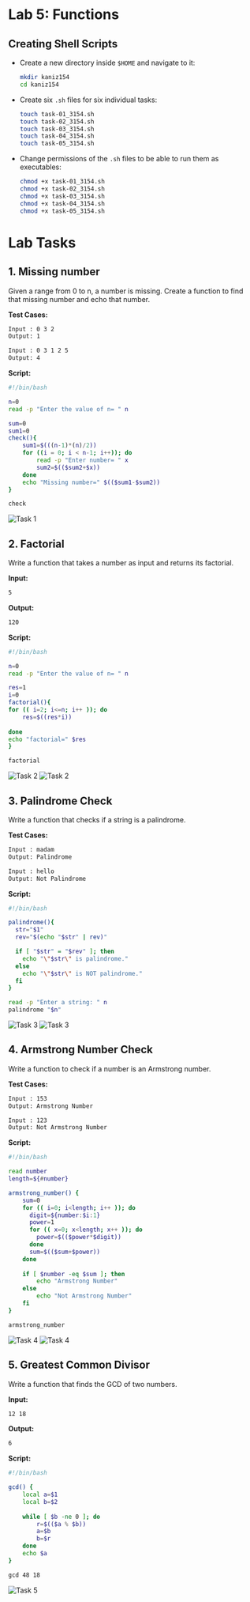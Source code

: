 # Lab 5: Functions 

## Creating Shell Scripts

-   Create a new directory inside `$HOME` and navigate to it:

    ```bash
    mkdir kaniz154
    cd kaniz154
    ```

-   Create six `.sh` files for six individual tasks:

    ```bash
    touch task-01_3154.sh
    touch task-02_3154.sh
    touch task-03_3154.sh
    touch task-04_3154.sh
    touch task-05_3154.sh
    ```

-   Change permissions of the `.sh` files to be able to run them as executables:

    ```bash
    chmod +x task-01_3154.sh
    chmod +x task-02_3154.sh
    chmod +x task-03_3154.sh
    chmod +x task-04_3154.sh
    chmod +x task-05_3154.sh
    ```

# Lab Tasks

## 1. Missing number

Given a range from 0 to n, a number is missing. Create a function to find that missing number and echo that number.

**Test Cases:**

```bash
Input : 0 3 2
Output: 1
```

```bash
Input : 0 3 1 2 5
Output: 4
```

**Script:**

```bash
#!/bin/bash

n=0
read -p "Enter the value of n= " n

sum=0
sum1=0
check(){
	sum1=$(((n-1)*(n)/2))
	for ((i = 0; i < n-1; i++)); do
		read -p "Enter number= " x
		sum2=$(($sum2+$x))
	done
	echo "Missing number=" $(($sum1-$sum2))
}

check
```

![Task 1](images/task1.1.png)

## 2. Factorial

Write a function that takes a number as input and returns its factorial.

**Input:**

```bash
5
```

**Output:**

```bash
120
```

**Script:**

```bash
#!/bin/bash

n=0
read -p "Enter the value of n= " n

res=1
i=0
factorial(){
for (( i=2; i<=n; i++ )); do
    res=$((res*i))
    
done
echo "factorial=" $res
}

factorial
```

![Task 2](images/task2.1.png)
![Task 2](images/task2.png)

## 3. Palindrome Check

Write a function that checks if a string is a palindrome.

**Test Cases:**

```bash
Input : madam
Output: Palindrome
```

```bash
Input : hello
Output: Not Palindrome
```

**Script:**

```bash
#!/bin/bash

palindrome(){
  str="$1"
  rev="$(echo "$str" | rev)"

  if [ "$str" = "$rev" ]; then
    echo "\"$str\" is palindrome."
  else
    echo "\"$str\" is NOT palindrome."
  fi
}

read -p "Enter a string: " n
palindrome "$n"
```

![Task 3](images/task3.1.png)
![Task 3](images/task3.png)

## 4. Armstrong Number Check

Write a function to check if a number is an Armstrong number.

**Test Cases:**

```bash
Input : 153
Output: Armstrong Number
```

```bash
Input : 123
Output: Not Armstrong Number
```

**Script:**

```bash
#!/bin/bash

read number
length=${#number}

armstrong_number() {
	sum=0
	for (( i=0; i<length; i++ )); do
	  digit=${number:$i:1}
	  power=1
	  for (( x=0; x<length; x++ )); do
	  	power=$(($power*$digit))
	  done
	  sum=$(($sum+$power))
	done
	
	if [ $number -eq $sum ]; then
		echo "Armstrong Number"
	else
		echo "Not Armstrong Number"
	fi
}

armstrong_number
```

![Task 4](images/task4.png)
![Task 4](images/task4.1.png)

## 5. Greatest Common Divisor

Write a function that finds the GCD of two numbers.

**Input:**

```bash
12 18
```

**Output:**

```bash
6
```

**Script:**

```bash
#!/bin/bash

gcd() {
	local a=$1
	local b=$2
	
	while [ $b -ne 0 ]; do
		r=$(($a % $b))
		a=$b
		b=$r
	done
	echo $a
}

gcd 48 18
```

![Task 5](images/task5.png)